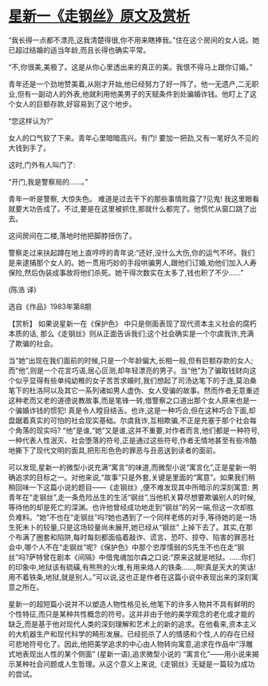 # [星新一《走钢丝》原文及赏析](https://www.vrrw.net/wx/15413.html)

“我长得一点都不漂亮,这我清楚得很,你不用来瞎捧我。”住在这个房间的女人说。她已超过结婚的适当年龄,而且长得也确实平常。

“不,你很美,美极了。这是从你心里透出来的真正的美。我恨不得马上跟你订婚。”

青年还是一个劲地赞美着,从刚才开始,他已经努力了好一阵了。他一无遗产,二无职业,但有一副动人的外表,他就利用他美男子的天赋条件到处骗婚诈钱。他盯上了这个女人的巨额存款,好容易到了这个地步。

“您这样认为?”

女人的口气软了下来。青年心里暗暗高兴。有门! 要加一把劲,又有一笔好久不见的大钱到手了。

这时,门外有人叫门了:

“开门,我是警察局的……。”

青年一听是警察, 大惊失色。 难道是过去干下的那些事情败露了?见鬼! 我这里眼看就要大功告成了。不过,要是在这里被抓住,那就什么都完了。他慌忙从窗口跳了出去。

这间房间在二楼,落地时他把脚脖扭伤了。

警察走过来扶起蹲在地上直哼哼的青年说:“还好,没什么大伤,你的运气不坏。我们是来逮捕那个女人的。她一贯用巧妙的手段哄骗男人,跟他们订婚,劝他们加入人寿保险,然后伪装成事故将他们杀死。她干得次数实在太多了,钱也积了不少……”

(陈浩 译)

选自《作品》1983年第8期



【赏析】 如果说星新一在《保护色》 中只是侧面表现了现代资本主义社会的腐朽本质的话, 那么《走钢丝》则从正面告诉我们;这个社会确实是一个尔虞我诈,充满了欺骗的社会。

当“她”出现在我们面前的时候,只是一个年龄偏大,长相一般,但有巨额存款的女人; 而“他”,则是一个花言巧语,居心叵测,却年轻漂亮的男子。当“他”为了骗取钱财向这个似乎显得有些单纯幼稚的女子苦苦求婚时,我们想起了司汤达笔下的于连,莫泊桑笔下的杜洛阿以及其它一系列诸如男人虚伪、女人受骗的故事。然而作者无意重述这种老而又老的道德说教故事,而是笔锋一转,借警察之口道出那个女人原来也是一个骗婚诈钱的惯犯! 真是令人瞠目结舌。也许,这是一种巧合,但在这种巧合下面,却盘踞着真实的可怕的社会现实基础。尔虞我诈,互相欺骗,不正是充塞于那个社会每个角落的现实吗? “他”是谁,“她”又是谁,这并不重要,对作者而言,他们都是一种符号,一种代表人性泯灭、社会堕落的符号,正是通过这些符号,作者无情地甚至有些冷酷地撕下了现代文明的面具,把形形色色的罪恶与丑恶送到读者的面前。

可以发现,星新一的微型小说充满“寓言”的味道,而微型小说“寓言化”,正是星新一明确追求的目标之一。对他来说,“故事”只是外套,关键是里面的“寓意”。如果我们稍稍回味一下这篇小说的题目——《走钢丝》,便不难发现其中所暗示的深刻寓意: 男青年在“走钢丝”,走一条危险丛生的生活“钢丝”,当他机关算尽想要欺骗别人的时候,等待他的却是死亡的深渊。也许他曾经成功地走到“钢丝”的另一端,但这一次却胜负难料。“她”不也在“走钢丝”吗?她也遇到了一个同样老练的对手,等待她的是一场生死未卜的较量,只是这场较量尚未展开,她已经从“钢丝” 上掉下去了。其实,在那个布满了圈套和陷阱,每时每刻都面临着敲诈、谎言、恐吓、掠夺、陷害的罪恶社会中,哪个人不在“走钢丝”呢?《保护色》中那个忠厚懦弱的S先生不也在走“钢丝”吗?萨特曾在剧本《间隔》中借鬼魂加尔森之口说:“原来这就是地狱。……你们的印象中,地狱该有硫磺,有熊熊的火堆,有用来烙人的铁条……,啊!真是天大的笑话! 用不着铁条,地狱,就是别人。”可以说,这也正是作者在这篇小说中表现出来的深刻寓意之所在。

星新一的超短篇小说并不以塑造人物性格见长,他笔下的许多人物并不具有鲜明的个性特征,而只是某种共性概念的符号。这并非由于他的美学观念的老化或才能的缺乏,而是基于他对现代人类的深刻理解和艺术上的新的追求。在他看来,资本主义的大机器生产和现代科学的畸形发展。已经扼杀了人的情感和个性,人的存在已经可悲地符号化了。因此,他把美学追求的中心由人物转向寓意,追求在作品中“浮雕式地表现出人性的某个侧面” (星新一语),追求微型小说的 “寓言化”——用小说来揭示某种社会问题或人生哲理。从这个意义上来说,《走钢丝》无疑是一篇较为成功的尝试。

